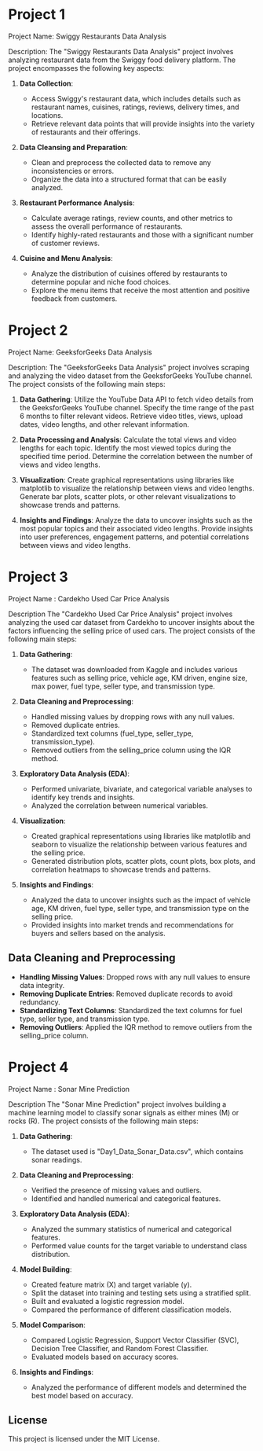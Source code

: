 # Project 1
Project Name: Swiggy Restaurants Data Analysis

Description:
The "Swiggy Restaurants Data Analysis" project involves analyzing restaurant data from the Swiggy food delivery platform.
The project encompasses the following key aspects:

1. **Data Collection**:
   - Access Swiggy's restaurant data, which includes details such as restaurant names, cuisines, ratings, reviews, delivery times, and       locations.
   - Retrieve relevant data points that will provide insights into the variety of restaurants and their offerings.

2. **Data Cleansing and Preparation**:
   - Clean and preprocess the collected data to remove any inconsistencies or errors.
   - Organize the data into a structured format that can be easily analyzed.

3. **Restaurant Performance Analysis**:
   - Calculate average ratings, review counts, and other metrics to assess the overall performance of restaurants.
   - Identify highly-rated restaurants and those with a significant number of customer reviews.

4. **Cuisine and Menu Analysis**:
   - Analyze the distribution of cuisines offered by restaurants to determine popular and niche food choices.
   - Explore the menu items that receive the most attention and positive feedback from customers.

# Project 2
Project Name: GeeksforGeeks Data Analysis

Description:
The "GeeksforGeeks Data Analysis" project involves scraping and analyzing the video dataset from the GeeksforGeeks YouTube channel.
The project consists of the following main steps:

  1. **Data Gathering**:
        Utilize the YouTube Data API to fetch video details from the GeeksforGeeks YouTube channel.
        Specify the time range of the past 6 months to filter relevant videos.
        Retrieve video titles, views, upload dates, video lengths, and other relevant information.

  2. **Data Processing and Analysis**:
        Calculate the total views and video lengths for each topic.
        Identify the most viewed topics during the specified time period.
        Determine the correlation between the number of views and video lengths.

  3. **Visualization**:
        Create graphical representations using libraries like matplotlib to visualize the relationship between views and video lengths.
        Generate bar plots, scatter plots, or other relevant visualizations to showcase trends and patterns.

  4. **Insights and Findings**:
        Analyze the data to uncover insights such as the most popular topics and their associated video lengths.
        Provide insights into user preferences, engagement patterns, and potential correlations between views and video lengths.

# Project 3
Project Name : Cardekho Used Car Price Analysis

Description
The "Cardekho Used Car Price Analysis" project involves analyzing the used car dataset from Cardekho to uncover insights about the factors influencing the selling price of used cars. The project consists of the following main steps:

1. **Data Gathering**: 
   - The dataset was downloaded from Kaggle and includes various features such as selling price, vehicle age, KM driven, engine size, max power, fuel type, seller type, and transmission type.

2. **Data Cleaning and Preprocessing**:
   - Handled missing values by dropping rows with any null values.
   - Removed duplicate entries.
   - Standardized text columns (fuel_type, seller_type, transmission_type).
   - Removed outliers from the selling_price column using the IQR method.

3. **Exploratory Data Analysis (EDA)**:
   - Performed univariate, bivariate, and categorical variable analyses to identify key trends and insights.
   - Analyzed the correlation between numerical variables.

4. **Visualization**:
   - Created graphical representations using libraries like matplotlib and seaborn to visualize the relationship between various features and the selling price.
   - Generated distribution plots, scatter plots, count plots, box plots, and correlation heatmaps to showcase trends and patterns.

5. **Insights and Findings**:
   - Analyzed the data to uncover insights such as the impact of vehicle age, KM driven, fuel type, seller type, and transmission type on the selling price.
   - Provided insights into market trends and recommendations for buyers and sellers based on the analysis.

## Data Cleaning and Preprocessing
- **Handling Missing Values**: Dropped rows with any null values to ensure data integrity.
- **Removing Duplicate Entries**: Removed duplicate records to avoid redundancy.
- **Standardizing Text Columns**: Standardized the text columns for fuel type, seller type, and transmission type.
- **Removing Outliers**: Applied the IQR method to remove outliers from the selling_price column.

# Project 4
Project Name : Sonar Mine Prediction

Description
The "Sonar Mine Prediction" project involves building a machine learning model to classify sonar signals as either mines (M) or rocks (R). The project consists of the following main steps:

1. **Data Gathering**:
   - The dataset used is "Day1_Data_Sonar_Data.csv", which contains sonar readings.

2. **Data Cleaning and Preprocessing**:
   - Verified the presence of missing values and outliers.
   - Identified and handled numerical and categorical features.

3. **Exploratory Data Analysis (EDA)**:
   - Analyzed the summary statistics of numerical and categorical features.
   - Performed value counts for the target variable to understand class distribution.

4. **Model Building**:
   - Created feature matrix (X) and target variable (y).
   - Split the dataset into training and testing sets using a stratified split.
   - Built and evaluated a logistic regression model.
   - Compared the performance of different classification models.

5. **Model Comparison**:
   - Compared Logistic Regression, Support Vector Classifier (SVC), Decision Tree Classifier, and Random Forest Classifier.
   - Evaluated models based on accuracy scores.

6. **Insights and Findings**:
   - Analyzed the performance of different models and determined the best model based on accuracy.

## License
This project is licensed under the MIT License.

